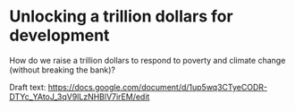 # Unlocking a trillion dollars for development

How do we raise a trillion dollars to respond to poverty and climate change (without breaking the bank)?


Draft text: https://docs.google.com/document/d/1up5wq3CTyeCODR-DTYc_YAtoJ_3qV9lLzNHBlV7irEM/edit